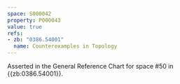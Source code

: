 ```yaml
---
space: S000042
property: P000043
value: true
refs:
- zb: "0386.54001"
  name: Counterexamples in Topology
---
```


Asserted in the General Reference Chart for space #50 in
{{zb:0386.54001}}.
